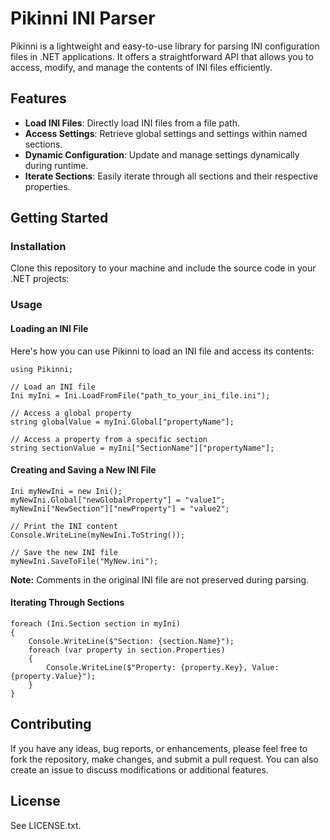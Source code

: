 # Pikinni INI Parser

Pikinni is a lightweight and easy-to-use library for parsing INI configuration files in .NET applications. It offers a straightforward API that allows you to access, modify, and manage the contents of INI files efficiently.

## Features

- **Load INI Files**: Directly load INI files from a file path.
- **Access Settings**: Retrieve global settings and settings within named sections.
- **Dynamic Configuration**: Update and manage settings dynamically during runtime.
- **Iterate Sections**: Easily iterate through all sections and their respective properties.

## Getting Started

### Installation

Clone this repository to your machine and include the source code in your .NET projects:

### Usage

#### Loading an INI File

Here's how you can use Pikinni to load an INI file and access its contents:

```
using Pikinni;

// Load an INI file
Ini myIni = Ini.LoadFromFile("path_to_your_ini_file.ini");

// Access a global property
string globalValue = myIni.Global["propertyName"];

// Access a property from a specific section
string sectionValue = myIni["SectionName"]["propertyName"];
```

#### Creating and Saving a New INI File

```
Ini myNewIni = new Ini();
myNewIni.Global["newGlobalProperty"] = "value1";
myNewIni["NewSection"]["newProperty"] = "value2";

// Print the INI content
Console.WriteLine(myNewIni.ToString());

// Save the new INI file
myNewIni.SaveToFile("MyNew.ini");
```

**Note:** Comments in the original INI file are not preserved during parsing.

#### Iterating Through Sections

```
foreach (Ini.Section section in myIni)
{
    Console.WriteLine($"Section: {section.Name}");
    foreach (var property in section.Properties)
    {
        Console.WriteLine($"Property: {property.Key}, Value: {property.Value}");
    }
}
```

## Contributing

If you have any ideas, bug reports, or enhancements, please feel free to fork the repository, make changes, and submit a pull request. You can also create an issue to discuss modifications or additional features.

## License

See LICENSE.txt.
